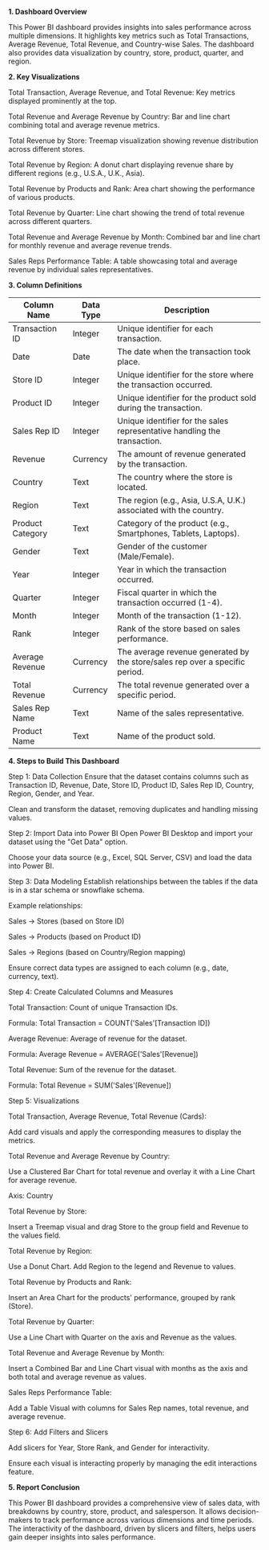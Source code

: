 **1. Dashboard Overview**

This Power BI dashboard provides insights into sales performance across multiple dimensions. It highlights key metrics such as Total Transactions, Average Revenue, Total Revenue, and Country-wise Sales. The dashboard also provides data visualization by country, store, product, quarter, and region.

**2. Key Visualizations**

Total Transaction, Average Revenue, and Total Revenue: Key metrics displayed prominently at the top.

Total Revenue and Average Revenue by Country: Bar and line chart combining total and average revenue metrics.

Total Revenue by Store: Treemap visualization showing revenue distribution across different stores.

Total Revenue by Region: A donut chart displaying revenue share by different regions (e.g., U.S.A., U.K., Asia).

Total Revenue by Products and Rank: Area chart showing the performance of various products.

Total Revenue by Quarter: Line chart showing the trend of total revenue across different quarters.

Total Revenue and Average Revenue by Month: Combined bar and line chart for monthly revenue and average revenue trends.

Sales Reps Performance Table: A table showcasing total and average revenue by individual sales representatives.

**3. Column Definitions**

| Column Name       | Data Type | Description                                                                 |
|-------------------|-----------|-----------------------------------------------------------------------------|
| Transaction ID    | Integer   | Unique identifier for each transaction.                                      |
| Date              | Date      | The date when the transaction took place.                                    |
| Store ID          | Integer   | Unique identifier for the store where the transaction occurred.              |
| Product ID        | Integer   | Unique identifier for the product sold during the transaction.               |
| Sales Rep ID      | Integer   | Unique identifier for the sales representative handling the transaction.     |
| Revenue           | Currency  | The amount of revenue generated by the transaction.                          |
| Country           | Text      | The country where the store is located.                                      |
| Region            | Text      | The region (e.g., Asia, U.S.A, U.K.) associated with the country.            |
| Product Category  | Text      | Category of the product (e.g., Smartphones, Tablets, Laptops).               |
| Gender            | Text      | Gender of the customer (Male/Female).                                        |
| Year              | Integer   | Year in which the transaction occurred.                                      |
| Quarter           | Integer   | Fiscal quarter in which the transaction occurred (1-4).                      |
| Month             | Integer   | Month of the transaction (1-12).                                             |
| Rank              | Integer   | Rank of the store based on sales performance.                                |
| Average Revenue   | Currency  | The average revenue generated by the store/sales rep over a specific period. |
| Total Revenue     | Currency  | The total revenue generated over a specific period.                          |
| Sales Rep Name    | Text      | Name of the sales representative.                                            |
| Product Name      | Text      | Name of the product sold.                            

**4. Steps to Build This Dashboard**

Step 1: Data Collection
Ensure that the dataset contains columns such as Transaction ID, Revenue, Date, Store ID, Product ID, Sales Rep ID, Country, Region, Gender, and Year.

Clean and transform the dataset, removing duplicates and handling missing values.

Step 2: Import Data into Power BI
Open Power BI Desktop and import your dataset using the "Get Data" option.

Choose your data source (e.g., Excel, SQL Server, CSV) and load the data into Power BI.


Step 3: Data Modeling
Establish relationships between the tables if the data is in a star schema or snowflake schema.

Example relationships:

Sales → Stores (based on Store ID)

Sales → Products (based on Product ID)

Sales → Regions (based on Country/Region mapping)

Ensure correct data types are assigned to each column (e.g., date, currency, text).

Step 4: Create Calculated Columns and Measures

Total Transaction: Count of unique Transaction IDs.

Formula: Total Transaction = COUNT('Sales'[Transaction ID])

Average Revenue: Average of revenue for the dataset.

Formula: Average Revenue = AVERAGE('Sales'[Revenue])

Total Revenue: Sum of the revenue for the dataset.

Formula: Total Revenue = SUM('Sales'[Revenue])

Step 5: Visualizations

Total Transaction, Average Revenue, Total Revenue (Cards):

Add card visuals and apply the corresponding measures to display the metrics.

Total Revenue and Average Revenue by Country:

Use a Clustered Bar Chart for total revenue and overlay it with a Line Chart for average revenue.

Axis: Country

Total Revenue by Store:

Insert a Treemap visual and drag Store to the group field and Revenue to the values field.

Total Revenue by Region:

Use a Donut Chart. Add Region to the legend and Revenue to values.

Total Revenue by Products and Rank:

Insert an Area Chart for the products' performance, grouped by rank (Store).

Total Revenue by Quarter:

Use a Line Chart with Quarter on the axis and Revenue as the values.

Total Revenue and Average Revenue by Month:

Insert a Combined Bar and Line Chart visual with months as the axis and both total and average revenue as values.

Sales Reps Performance Table:

Add a Table Visual with columns for Sales Rep names, total revenue, and average revenue.


Step 6: Add Filters and Slicers

Add slicers for Year, Store Rank, and Gender for interactivity.

Ensure each visual is interacting properly by managing the edit interactions feature.

**5. Report Conclusion**

This Power BI dashboard provides a comprehensive view of sales data, with breakdowns by country, store, product, and salesperson. It allows decision-makers to track performance across various dimensions and time periods. The interactivity of the dashboard, driven by slicers and filters, helps users gain deeper insights into sales performance.
